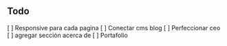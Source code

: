 ## Todo

[ ] Responsive para cada pagina
[ ] Conectar cms blog
[ ] Perfeccionar ceo
[ ] agregar sección acerca de
[ ] Portafolio
